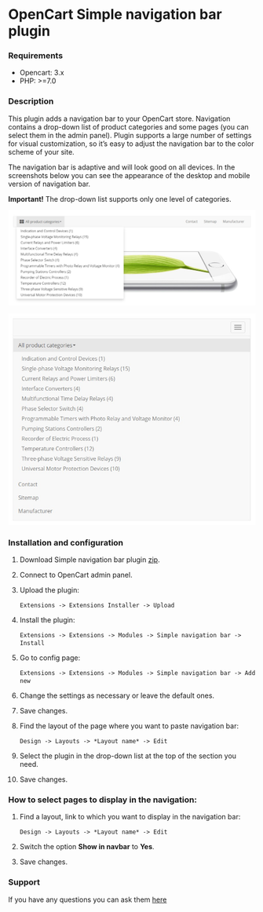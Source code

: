 # OpenCart Simple navigation bar plugin

### Requirements

* Opencart: 3.x
* PHP: >=7.0

### Description

This plugin adds a navigation bar to your OpenCart store. Navigation contains a drop-down list of product categories and some pages (you can select them in the admin panel). Plugin supports a large number of settings for visual customization, so it’s easy to adjust the navigation bar to the color scheme of your site. 

The navigation bar is adaptive and will look good on all devices. In the screenshots below you can see the appearance of the desktop and mobile version of navigation bar.

**Important!** The drop-down list supports only one level of categories.

![Desktop version](./docs/img/desktop.jpg)

![Mobile version](./docs/img/mobile.jpg)

### Installation and configuration

1. Download Simple navigation bar plugin [zip](./Simple-Navigation-Bar.ocmod.zip).

2. Connect to OpenCart admin panel.

3. Upload the plugin:

    ```
    Extensions -> Extensions Installer -> Upload
    ```

4. Install the plugin:

    ```
    Extensions -> Extensions -> Modules -> Simple navigation bar -> Install
    ```

5. Go to config page:

    ```
    Extensions -> Extensions -> Modules -> Simple navigation bar -> Add new
    ```

6. Change the settings as necessary or leave the default ones.

7. Save changes.

8. Find the layout of the page where you want to paste navigation bar:

    ```
    Design -> Layouts -> *Layout name* -> Edit
    ```

9. Select the plugin in the drop-down list at the top of the section you need.

10. Save changes.

### How to select pages to display in the navigation:

1. Find a layout, link to which you want to display in the navigation bar:

    ```
    Design -> Layouts -> *Layout name* -> Edit
    ```

2. Switch the option **Show in navbar** to **Yes**.

3. Save changes.

### Support

If you have any questions you can ask them [here](https://github.com/overvis/opencart-plugins/issues)
